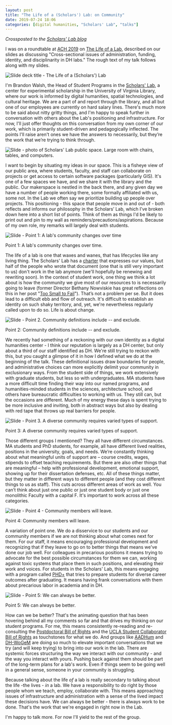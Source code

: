 ```yaml
---
layout: post
title: "The Life of a (Scholars') Lab: on Community"
date: 2019-07-24 18:06
categories: [digital humanities, "Scholars' Lab", "talks"]
---
```


*Crossposted to the [Scholars' Lab blog](https://scholarslab.lib.virginia.edu/blog/the-life-of-a-scholars-lab-on-community/)*

I was on a roundtable at [ACH 2019](http://ach2019.ach.org) on [The Life of a Lab](https://www.conftool.org/ach2019/index.php?page=browseSessions&form_session=148&presentations=show), described on our slides as discussing "Cross-sectional issues of administration, funding, identity, and disciplinarity in DH labs." The rough text of my talk follows along with my slides.

![Slide deck title - The Life of a (Scholars') Lab](/assets/post-media/ach-2019/1.jpg)

I'm Brandon Walsh, the Head of Student Programs in the [Scholars' Lab](https://scholarslab.lib.virginia.edu), a center for experimental scholarship in the University of Virginia Library, where our work is informed by digital humanities, spatial technologies, and cultural heritage. We are a part of and report through the library, and all but one of our employees are currently on hard salary lines. There's much more to be said about nitty gritty things, and I'm happy to speak further in conversation with others about the Lab's positioning and infrastructure. For now, I'll just offer thoughts on this conversation from my own corner of our work, which is primarily student-driven and pedagogically inflected. The points I'll raise aren't ones we have the answers to necessarily, but they’re the work that we’re trying to think through.

![Slide - photo of Scholars' Lab public space. Large room with chairs, tables, and computers.](/assets/post-media/ach-2019/2.jpg)

I want to begin by situating my ideas in our space. This is a fisheye view of our public area, where students, faculty, and staff can collaborate on projects or get access to certain software packages (particularly GIS). It's one of a few spaces we have, and we share it with the library and the public. Our makerspace is nestled in the back there, and any given day we have a number of people working there, some formally affiliated with us, some not. In the Lab we often say we prioritize building up people over projects. This positioning - this space that people move in and out of - both reflects and informs our philosophy in the Scholars’ Lab, which I’ve broken down here into a short list of points. Think of them as things I'd be likely to print out and pin to my wall as reminders/precautions/aspirations. Because of my own role, my remarks will largely deal with students.

![Slide - Point 1: A lab's community changes over time](/assets/post-media/ach-2019/3.jpg)

Point 1: A lab's community changes over time.

The life of a lab is one that waxes and wanes, that has lifecycles like any living thing. The Scholars' Lab has a [charter](https://scholarslab.lib.virginia.edu/charter/) that expresses our values, but half of the people who wrote that document (one that is still very important to us) don't work in the lab anymore (we'll hopefully be renewing and rewriting soon). In the context of student work, one thing we think a lot about is how the community we give most of our resources to is necessarily going to leave (former Director Bethany Nowviskie has great reflections on this in her post "[Too Small to Fail](http://nowviskie.org/2012/too-small-to-fail/)"). That’s not a problem per se. But it does lead to a difficult ebb and flow of outreach. It's difficult to establish an identity on such shaky territory, and, yet, we're nevertheless regularly called upon to do so. Life is about change.

![Slide - Point 2. Community definitions include -- and exclude.](/assets/post-media/ach-2019/4.jpg)

Point 2: Community definitions include -- and exclude.

We recently had something of a reckoning with our own identity as a digital humanities center - I think our reputation is largely as a DH center, but only about a third of our staff identified as DH. We're still trying to reckon with this, but you caught a glimpse of it in how I defined what we do at the beginning of the talk. These definitional issues draw boundaries for people, and administrative choices can more explicitly delimit your community in exclusionary ways. From the student side of things, we work extensively with graduate students, but less so with undergraduates. MA students have a more difficult time finding their way into our named programs, and humanities-minded students in the sciences, architecture school, and others have bureaucratic difficulties to working with us. They still can, but the occasions are different. Much of my energy these days is spent trying to be more inclusive and inviting, both in abstract ways but also by dealing with red tape that throws up real barriers for people.

![Slide - Point 3. A diverse community requires varied types of support.](/assets/post-media/ach-2019/5.jpg)

Point 3: A diverse community requires varied types of support.

Those different groups I mentioned? They all have different circumstances. MA students and PhD students, for example, all have different lived realities, positions in the university, goals, and needs. We’re constantly thinking about what meaningful units of support are – course credits, wages, stipends to offset teaching requirements. But there are also other things that are meaningful – help with professional development, emotional support, showing up for their dissertation defenses, etc. All of these things matter, but they matter in different ways to different people (and they cost different things to us as staff). This cuts across different areas of work as well. You can’t think about just one public or just one student body or just one monolithic Faculty with a capital F. It's important to work across all these categories.

![Slide - Point 4 - Community members will leave.](/assets/post-media/ach-2019/6.jpg)

Point 4: Community members will leave.

A variation of point one. We do a disservice to our students and our community members if we are not thinking about what comes next for them. For our staff, it means encouraging professional development and recognizing that if they leave to go on to better things that means we've done our job well. For colleagues in precarious positions it means trying to advocate for the best possible circumstances for them we can, working against toxic systems that place them in such positions, and elevating their work and voices. For students in the Scholars' Lab, this means engaging with a program called [PHD+](https://phdplus.virginia.edu/) that tries to prepare students for diverse career outcomes after graduating. It means having frank conversations with them about precarious labor in academia and in DH.

![Slide - Point 5: We can always be better.](/assets/post-media/ach-2019/7.jpg)

Point 5: We can always be better.

How can we be better? That's the animating question that has been hovering behind all my comments so far and that drives my thinking on our student programs. For me, this means consistently re-reading and re-consulting the [Postdoctoral Bill of Rights](https://docs.google.com/document/d/1bKpiqX9LPGJsKJsLopFW5vvEgwS3koXZJQU3nv-iuWw/edit) and the [UCLA Student Collaborator Bill of Rights](https://humtech.ucla.edu/news/a-student-collaborators-bill-of-rights/) as touchstones for what we do. And groups like [AADHum](https://aadhum.umd.edu/) and [DH-WoGeM](http://www.dhwogem.org/) are doing so much to elevate important conversations that we try (and will keep trying) to bring into our work in the lab. There are systemic forces structuring the way we interact with our community - and the way you interact with yours. Pushing back against them should be part of the long-term plans for a lab's work. Even if things seem to be going well in a general sense, someone in your community is struggling.

Because talking about the life _of_ a lab is really secondary to talking about the life -the lives - _in_ a lab. We have a responsibility to do right by those people whom we teach, employ, collaborate with. This means approaching issues of infrastructure and administration with a sense of the lived impact these decisions have. We can always be better - there is always work to be done. That's the work that we're engaged in right now in the Lab.

I'm happy to talk more. For now I'll yield to the rest of the group.
